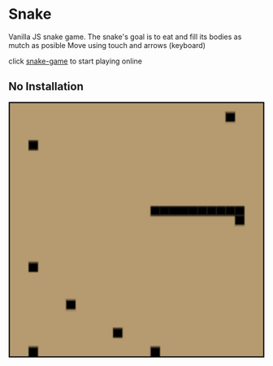 # Snake

Vanilla JS snake game. The snake's goal is to eat and fill its bodies as mutch as posible
Move using touch and arrows (keyboard)

click [snake-game](https://eli78435.github.io/snake-game/) to start playing online

## No Installation

<p align="center">
  <img src="snake_board_screenshot.jpg" alt="drawing" width="600"/>
</p>
